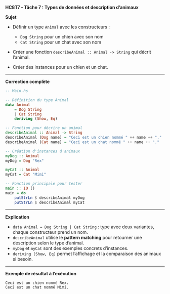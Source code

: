 **HC8T7 - Tâche 7 : Types de données et description d’animaux**

**Sujet**

* Définir un type `Animal` avec les constructeurs :

  * `Dog String` pour un chien avec son nom
  * `Cat String` pour un chat avec son nom
* Créer une fonction `describeAnimal :: Animal -> String` qui décrit l’animal.
* Créer des instances pour un chien et un chat.

---

**Correction complète**

```haskell
-- Main.hs

-- Définition du type Animal
data Animal
    = Dog String
    | Cat String
    deriving (Show, Eq)

-- Fonction pour décrire un animal
describeAnimal :: Animal -> String
describeAnimal (Dog name) = "Ceci est un chien nommé " ++ name ++ "."
describeAnimal (Cat name) = "Ceci est un chat nommé " ++ name ++ "."

-- Création d'instances d'animaux
myDog :: Animal
myDog = Dog "Rex"

myCat :: Animal
myCat = Cat "Mimi"

-- Fonction principale pour tester
main :: IO ()
main = do
    putStrLn $ describeAnimal myDog
    putStrLn $ describeAnimal myCat
```

---

**Explication**

* `data Animal = Dog String | Cat String` : type avec deux variantes, chaque constructeur prend un nom.
* `describeAnimal` utilise le **pattern matching** pour retourner une description selon le type d’animal.
* `myDog` et `myCat` sont des exemples concrets d’instances.
* `deriving (Show, Eq)` permet l’affichage et la comparaison des animaux si besoin.

---

**Exemple de résultat à l’exécution**

```
Ceci est un chien nommé Rex.
Ceci est un chat nommé Mimi.
```
